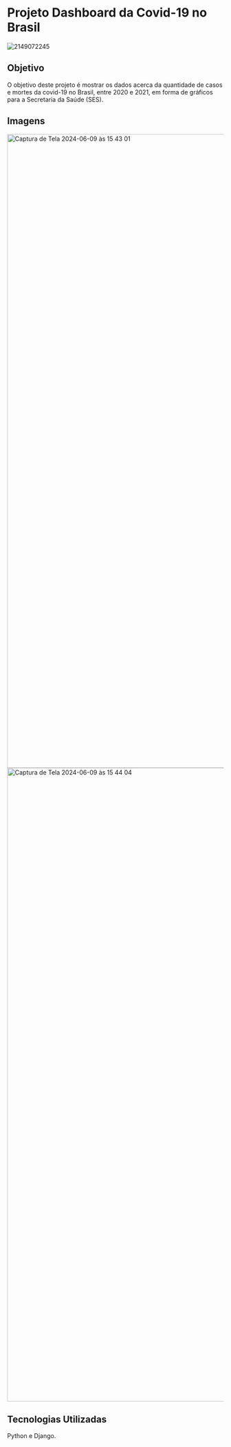 # Projeto Dashboard da Covid-19 no Brasil

![2149072245](https://github.com/andregustavoxs/django-covid/assets/125318522/e14791a1-2944-4b6a-9749-aadce9d63806)

## Objetivo

O objetivo deste projeto é mostrar os dados acerca da quantidade de casos e mortes da covid-19 no Brasil, entre 2020 e 2021, em forma de gráficos para a Secretaria da Saúde (SES).

## Imagens

<img width="1470" alt="Captura de Tela 2024-06-09 às 15 43 01" src="https://github.com/andregustavoxs/django-covid/assets/125318522/4b0cfa06-010c-4928-a738-318b36c05002">

<img width="1470" alt="Captura de Tela 2024-06-09 às 15 44 04" src="https://github.com/andregustavoxs/django-covid/assets/125318522/ad552165-4754-4cd2-9346-0bc9d273c5af">

## Tecnologias Utilizadas

Python e Django.
